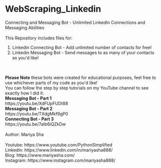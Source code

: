 # WebScraping_Linkedin
Connecting and Messaging Bot - Unlimited LinkedIn Connections and Messaging Abilities
<br>
<br>
This Repository includes files for:
<br>
1. Linkedin Connecting Bot - Add unlimited number of contacts for free!
2. Linkedin Messaging Bot - Send messages to as many of your contacts as you'd like!
<br>
<br>
<b>Please Note</b> these bots were created for educational purposes, feel free to use whichever parts of my code as you'd like!
<br>
You can follow the step by step tutorials on my YouTube channel to see exactly how I did it:
<br>
<b>Messaging Bot - Part 1</b>
<br>
https://youtu.be/XdFUpFUDt88
<br>
<b>Messaging Bot - Part 2</b>
<br>
https://youtu.be/TXdgMkf9gP0
<br>
<b>Connecting Bot - Part 3</b>
<br>
https://youtu.be/7aIb6iQZkDw
<br>
<br>
Author: Mariya Sha
<br>
<br>
Youtube: https://www.youtube.com/PythonSimplified
<br>
Linkedin: https://www.linkedin.com/in/mariyasha888/
<br>
Blog: https://www.mariyasha.com/
<br>
Instagram: https://www.instagram.com/mariyasha888/
